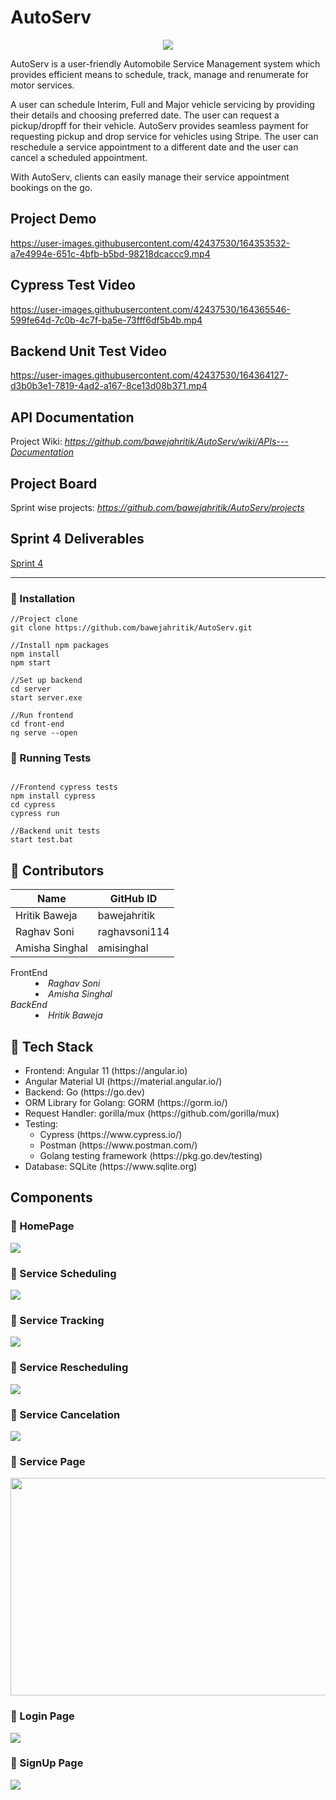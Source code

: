 # AutoServ

<p align="center"><img src="https://github.com/bawejahritik/AutoServ/blob/main/front-end/src/assets/images/logo.jpeg"></p>
<p>AutoServ is a user-friendly Automobile Service Management system which provides efficient means to schedule, track, manage and renumerate for motor services.</p> 
<p>A user can schedule Interim, Full and Major vehicle servicing by providing their details and choosing preferred date. The user can request a pickup/dropff for their vehicle. AutoServ provides seamless payment for requesting pickup and drop service for vehicles using Stripe. The user can reschedule a service appointment to a different date and the user can cancel a scheduled appointment.</p>
<p>With AutoServ, clients can easily manage their service appointment bookings on the go.</p>

## Project Demo

https://user-images.githubusercontent.com/42437530/164353532-a7e4994e-651c-4bfb-b5bd-98218dcaccc9.mp4

## Cypress Test Video

https://user-images.githubusercontent.com/42437530/164365546-599fe64d-7c0b-4c7f-ba5e-73fff6df5b4b.mp4

## Backend Unit Test Video

https://user-images.githubusercontent.com/42437530/164364127-d3b0b3e1-7819-4ad2-a167-8ce13d08b371.mp4

## API Documentation

Project Wiki: <em>https://github.com/bawejahritik/AutoServ/wiki/APIs---Documentation</em>

## Project Board

Sprint wise projects: <em>https://github.com/bawejahritik/AutoServ/projects</em>

## Sprint 4 Deliverables

[Sprint 4](https://github.com/bawejahritik/AutoServ/blob/main/sprint4.md)


--------
### :car: Installation
```
//Project clone
git clone https://github.com/bawejahritik/AutoServ.git

//Install npm packages
npm install
npm start

//Set up backend
cd server
start server.exe

//Run frontend
cd front-end
ng serve --open
```

### :car: Running Tests
```

//Frontend cypress tests
npm install cypress
cd cypress
cypress run

//Backend unit tests
start test.bat
```

## :car: Contributors

| Name | GitHub ID |
|------|-----------|
| Hritik Baweja | bawejahritik |
| Raghav Soni | raghavsoni114 |
| Amisha Singhal | amisinghal |

<dl>
  <dt>FrontEnd</dt>
  <dd><em>
    <li>Raghav Soni</li>
    <li>Amisha Singhal</li>
  </dd>
  <dt>BackEnd</dt>
  <dd>
    <li>Hritik Baweja</li>
    </em>
  </dd>
</dl>
 
## :car: Tech Stack
<ul>
  <li>Frontend: Angular 11 (https://angular.io)</li>
  <li>Angular Material UI (https://material.angular.io/)</li>
  <li>Backend: Go (https://go.dev)</li>
  <li>ORM Library for Golang: GORM (https://gorm.io/)</li>
  <li>Request Handler: gorilla/mux (https://github.com/gorilla/mux)</li>
  <li>Testing:
    <ul>
      <li>Cypress (https://www.cypress.io/)</li>
      <li>Postman (https://www.postman.com/)</li>
      <li>Golang testing framework (https://pkg.go.dev/testing)</li>
    </ul>
  </li>
  <li>Database: SQLite (https://www.sqlite.org)</li>
</ul>

## Components

### :car: HomePage

<img src="https://github.com/bawejahritik/AutoServ/blob/main/Demo/Frontend_HomePage.gif?raw=true">

### :car: Service Scheduling

<img src="https://github.com/bawejahritik/AutoServ/blob/main/Demo/Frontend_ScheduleComponent_Demo.gif?raw=true">

### :car: Service Tracking

<img src="https://github.com/bawejahritik/AutoServ/blob/main/Demo/ServiceTracking.gif">

### :car: Service Rescheduling 

<img src="https://github.com/bawejahritik/AutoServ/blob/main/Demo/RescheduleComponent_Demo.gif">

### :car: Service Cancelation 

<img src="https://github.com/bawejahritik/AutoServ/blob/main/Demo/CancelComponent_Demo.gif">

### :car: Service Page

<img src="https://github.com/bawejahritik/AutoServ/blob/main/Demo/Frontend_ServicePage.png" height="348px" width="600px">

### :car: Login Page

<img src="https://github.com/bawejahritik/AutoServ/blob/main/Demo/LoginComponent_Demo.gif">

### :car: SignUp Page

<img src="https://github.com/bawejahritik/AutoServ/blob/main/Demo/SignUpComponent_Demo.gif">
